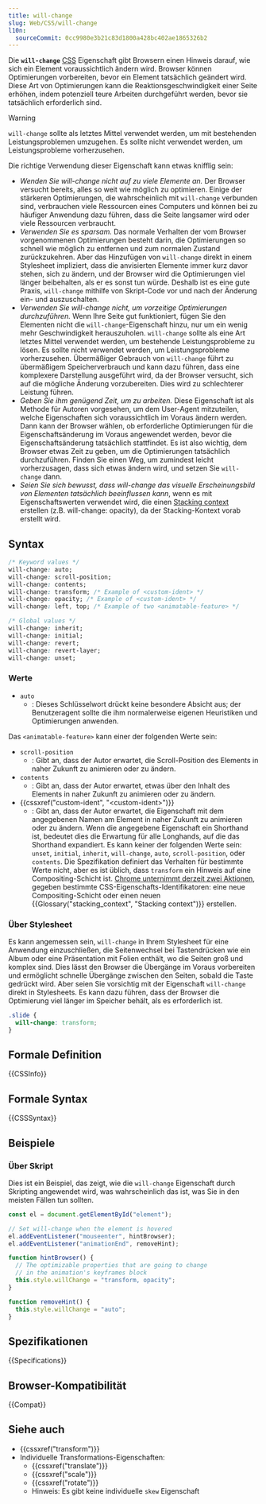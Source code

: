 ```yaml
---
title: will-change
slug: Web/CSS/will-change
l10n:
  sourceCommit: 0cc9980e3b21c83d1800a428bc402ae1865326b2
---
```


Die **`will-change`** [CSS](/de/docs/Web/CSS) Eigenschaft gibt Browsern einen Hinweis darauf, wie sich ein Element voraussichtlich ändern wird. Browser können Optimierungen vorbereiten, bevor ein Element tatsächlich geändert wird. Diese Art von Optimierungen kann die Reaktionsgeschwindigkeit einer Seite erhöhen, indem potenziell teure Arbeiten durchgeführt werden, bevor sie tatsächlich erforderlich sind.

> [!WARNING]
> `will-change` sollte als letztes Mittel verwendet werden, um mit bestehenden Leistungsproblemen umzugehen. Es sollte nicht verwendet werden, um Leistungsprobleme vorherzusehen.

Die richtige Verwendung dieser Eigenschaft kann etwas knifflig sein:

- _Wenden Sie will-change nicht auf zu viele Elemente an._ Der Browser versucht bereits, alles so weit wie möglich zu optimieren. Einige der stärkeren Optimierungen, die wahrscheinlich mit `will-change` verbunden sind, verbrauchen viele Ressourcen eines Computers und können bei zu häufiger Anwendung dazu führen, dass die Seite langsamer wird oder viele Ressourcen verbraucht.
- _Verwenden Sie es sparsam._ Das normale Verhalten der vom Browser vorgenommenen Optimierungen besteht darin, die Optimierungen so schnell wie möglich zu entfernen und zum normalen Zustand zurückzukehren. Aber das Hinzufügen von `will-change` direkt in einem Stylesheet impliziert, dass die anvisierten Elemente immer kurz davor stehen, sich zu ändern, und der Browser wird die Optimierungen viel länger beibehalten, als er es sonst tun würde. Deshalb ist es eine gute Praxis, `will-change` mithilfe von Skript-Code vor und nach der Änderung ein- und auszuschalten.
- _Verwenden Sie will-change nicht, um vorzeitige Optimierungen durchzuführen._ Wenn Ihre Seite gut funktioniert, fügen Sie den Elementen nicht die `will-change`-Eigenschaft hinzu, nur um ein wenig mehr Geschwindigkeit herauszuholen. `will-change` sollte als eine Art letztes Mittel verwendet werden, um bestehende Leistungsprobleme zu lösen. Es sollte nicht verwendet werden, um Leistungsprobleme vorherzusehen. Übermäßiger Gebrauch von `will-change` führt zu übermäßigem Speicherverbrauch und kann dazu führen, dass eine komplexere Darstellung ausgeführt wird, da der Browser versucht, sich auf die mögliche Änderung vorzubereiten. Dies wird zu schlechterer Leistung führen.
- _Geben Sie ihm genügend Zeit, um zu arbeiten._ Diese Eigenschaft ist als Methode für Autoren vorgesehen, um dem User-Agent mitzuteilen, welche Eigenschaften sich voraussichtlich im Voraus ändern werden. Dann kann der Browser wählen, ob erforderliche Optimierungen für die Eigenschaftsänderung im Voraus angewendet werden, bevor die Eigenschaftsänderung tatsächlich stattfindet. Es ist also wichtig, dem Browser etwas Zeit zu geben, um die Optimierungen tatsächlich durchzuführen. Finden Sie einen Weg, um zumindest leicht vorherzusagen, dass sich etwas ändern wird, und setzen Sie `will-change` dann.
- _Seien Sie sich bewusst, dass will-change das visuelle Erscheinungsbild von Elementen tatsächlich beeinflussen kann_, wenn es mit Eigenschaftswerten verwendet wird, die einen [Stacking context](/de/docs/Web/CSS/CSS_positioned_layout/Stacking_context) erstellen (z.B. will-change: opacity), da der Stacking-Kontext vorab erstellt wird.

## Syntax

```css
/* Keyword values */
will-change: auto;
will-change: scroll-position;
will-change: contents;
will-change: transform; /* Example of <custom-ident> */
will-change: opacity; /* Example of <custom-ident> */
will-change: left, top; /* Example of two <animatable-feature> */

/* Global values */
will-change: inherit;
will-change: initial;
will-change: revert;
will-change: revert-layer;
will-change: unset;
```

### Werte

- `auto`
  - : Dieses Schlüsselwort drückt keine besondere Absicht aus; der Benutzeragent sollte die ihm normalerweise eigenen Heuristiken und Optimierungen anwenden.

Das `<animatable-feature>` kann einer der folgenden Werte sein:

- `scroll-position`
  - : Gibt an, dass der Autor erwartet, die Scroll-Position des Elements in naher Zukunft zu animieren oder zu ändern.
- `contents`
  - : Gibt an, dass der Autor erwartet, etwas über den Inhalt des Elements in naher Zukunft zu animieren oder zu ändern.
- {{cssxref("custom-ident", "&lt;custom-ident&gt;")}}
  - : Gibt an, dass der Autor erwartet, die Eigenschaft mit dem angegebenen Namen am Element in naher Zukunft zu animieren oder zu ändern. Wenn die angegebene Eigenschaft ein Shorthand ist, bedeutet dies die Erwartung für alle Longhands, auf die das Shorthand expandiert. Es kann keiner der folgenden Werte sein: `unset`, `initial`, `inherit`, `will-change`, `auto`, `scroll-position`, oder `contents`. Die Spezifikation definiert das Verhalten für bestimmte Werte nicht, aber es ist üblich, dass `transform` ein Hinweis auf eine Compositing-Schicht ist. [Chrome unternimmt derzeit zwei Aktionen](https://github.com/operasoftware/devopera/pull/330), gegeben bestimmte CSS-Eigenschafts-Identifikatoren: eine neue Compositing-Schicht oder einen neuen {{Glossary("stacking_context", "Stacking context")}} erstellen.

### Über Stylesheet

Es kann angemessen sein, `will-change` in Ihrem Stylesheet für eine Anwendung einzuschließen, die Seitenwechsel bei Tastendrücken wie ein Album oder eine Präsentation mit Folien enthält, wo die Seiten groß und komplex sind. Dies lässt den Browser die Übergänge im Voraus vorbereiten und ermöglicht schnelle Übergänge zwischen den Seiten, sobald die Taste gedrückt wird. Aber seien Sie vorsichtig mit der Eigenschaft `will-change` direkt in Stylesheets. Es kann dazu führen, dass der Browser die Optimierung viel länger im Speicher behält, als es erforderlich ist.

```css
.slide {
  will-change: transform;
}
```

## Formale Definition

{{CSSInfo}}

## Formale Syntax

{{CSSSyntax}}

## Beispiele

### Über Skript

Dies ist ein Beispiel, das zeigt, wie die `will-change` Eigenschaft durch Skripting angewendet wird, was wahrscheinlich das ist, was Sie in den meisten Fällen tun sollten.

```js
const el = document.getElementById("element");

// Set will-change when the element is hovered
el.addEventListener("mouseenter", hintBrowser);
el.addEventListener("animationEnd", removeHint);

function hintBrowser() {
  // The optimizable properties that are going to change
  // in the animation's keyframes block
  this.style.willChange = "transform, opacity";
}

function removeHint() {
  this.style.willChange = "auto";
}
```

## Spezifikationen

{{Specifications}}

## Browser-Kompatibilität

{{Compat}}

## Siehe auch

- {{cssxref("transform")}}
- Individuelle Transformations-Eigenschaften:
  - {{cssxref("translate")}}
  - {{cssxref("scale")}}
  - {{cssxref("rotate")}}
  - Hinweis: Es gibt keine individuelle `skew` Eigenschaft
